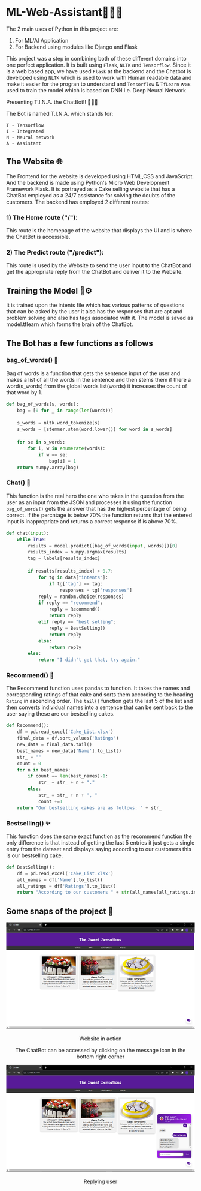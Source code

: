 # ML-Web-Assistant🦸🏽‍♀️
The 2 main uses of Python in this project are:
1) For ML/AI Application
2) For Backend using modules like Django and Flask

This project was a step in combining both of these different domains into one perfect application. It is built using `Flask`, `NLTK` and `Tensorflow`. Since it is a web based app, we have used `Flask` at the backend and the Chatbot is developed using `NLTK` which is used to work with Human readable data and make it easier for the progran to understand and `Tensorflow` & `TfLearn` was used to train the model which is based on DNN i.e. Deep Neural Network 

Presenting T.I.N.A. the ChatBot!! 🙋🏽‍♀️

The Bot is named T.I.N.A. which stands for:
```
T - Tensorflow
I - Integrated
N - Neural network
A - Assistant
```

## The Website 🌐
The Frontend for the website is developed using HTML,CSS and JavaScript. And the backend is made using Python's Micro Web Development Framework Flask. It is portrayed as a Cake selling website that has a ChatBot employed as a 24/7 assistance for solving the doubts of the customers.
The backend has employed 2 different routes:

### 1) The Home route ("/"):
This route is the homepage of the website that displays the UI and is where the ChatBot is accessible.

### 2) The Predict route ("/predict"):
This route is used by the Website to send the user input to the ChatBot and get the appropriate reply from the ChatBot and deliver it to the Website.

## Training the Model 🧠⚙
It is trained upon the intents file which has various patterns of questions that can be asked by the user it also has the responses that are apt and problem solving and also has tags associated with it. The model is saved as model.tflearn which forms the brain of the ChatBot.

## The Bot has a few functions as follows
### bag_of_words() 🎒
Bag of words is a function that gets the sentence input of the user and makes a list of all the words in the sentence and then stems them if there a word(s_words) from the global words list(words) it increases the count of that word by 1.
```Python
def bag_of_words(s, words):
    bag = [0 for _ in range(len(words))]

    s_words = nltk.word_tokenize(s)
    s_words = [stemmer.stem(word.lower()) for word in s_words]

    for se in s_words:
        for i, w in enumerate(words):
            if w == se:
                bag[i] = 1
    return numpy.array(bag)
```

### Chat() 💭
This function is the real hero the one who takes in the question from the user as an input from the JSON and processes it using the function `bag_of_words()` gets the answer that has the highest percentage of being correct. If the percntage is below 70% the function returns that the entered input is inappropriate and returns a correct response if is above 70%.

```Python
def chat(input):
    while True:
        results = model.predict([bag_of_words(input, words)])[0]
        results_index = numpy.argmax(results)
        tag = labels[results_index]

        if results[results_index] > 0.7:
            for tg in data["intents"]:
                if tg['tag'] == tag:
                    responses = tg['responses']
            reply = random.choice(responses)
            if reply == "recommend":
                reply = Recommend()
                return reply
            elif reply == "best selling":
                reply = BestSelling()
                return reply
            else:
                return reply
        else:
            return "I didn't get that, try again."
```

### Recommend() 🧾
The Recommend function uses pandas to function. It takes the names and corresponding ratings of that cake and sorts them according to the heading `Rating` in ascending order. The `tail()` function gets the last 5 of the list and then converts individual names into a sentence that can be sent back to the user saying these are our bestselling cakes.
```Python
def Recommend():
    df = pd.read_excel('Cake_List.xlsx')
    final_data = df.sort_values('Ratings')
    new_data = final_data.tail()
    best_names = new_data['Name'].to_list()
    str_ = ""
    count = 0
    for n in best_names:
        if count == len(best_names)-1:
            str_ = str_ + n + "."
        else:
            str_ = str_ + n + ", "
            count +=1
    return "Our bestselling cakes are as follows: " + str_
```

### Bestselling() ✨
This function does the same exact function as the recommend function the only difference is that instead of getting the last 5 entries it just gets a single entry from the dataset and displays saying according to our customers this is our bestselling cake.
```Python
def BestSelling():
    df = pd.read_excel('Cake_List.xlsx')
    all_names = df['Name'].to_list()
    all_ratings = df['Ratings'].to_list()
    return "According to our customers " + str(all_names[all_ratings.index(max(all_ratings))]) + " is our best selling cake "
```

## Some snaps of the project 📸
<p align=center>
  <img src="Resources/UI.svg">
  <p align=center>Website in action</p>
</p>
<p align=center>
  <p align=center>The ChatBot can be accessed by clicking on the message icon in the bottom right corner</p>
</p>
<p align=center>
  <img src="Resources/reply.svg">
  <p align=center>Replying user</p>
</p>
